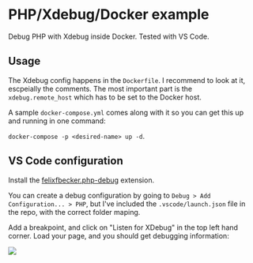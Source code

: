 # PHP/Xdebug/Docker example

Debug PHP with Xdebug inside Docker. Tested with VS Code.

## Usage

The Xdebug config happens in the `Dockerfile`. I recommend to look at it, escpeially the comments. The most important part is the `xdebug.remote_host` which has to be set to the Docker host.

 A sample `docker-compose.yml` comes along with it so you can get this up and running in one command:
 
`docker-compose -p <desired-name> up -d`.

## VS Code configuration

Install the [felixfbecker.php-debug](https://marketplace.visualstudio.com/items?itemName=felixfbecker.php-debug) extension.

You can create a debug configuration by going to `Debug > Add Configuration... > PHP`, but I've included the `.vscode/launch.json` file in the repo, with the correct folder maping.

Add a breakpoint, and click on "Listen for XDebug" in the top left hand corner. Load your page, and you should get debugging information:

![](https://i.imgur.com/B8dnAj7.png)
